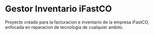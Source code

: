 # Gestor Inventario iFastCO
Proyecto creado para la facturacion e inventario de la empresa iFastCO, enfocada en reparacion de tecnologia de cualquier ambito.
